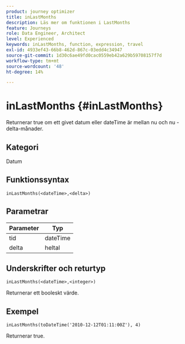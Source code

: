 ```yaml
---
product: journey optimizer
title: inLastMonths
description: Läs mer om funktionen i LastMonths
feature: Journeys
role: Data Engineer, Architect
level: Experienced
keywords: inLastMonths, function, expression, travel
exl-id: 4933ef43-66b8-462d-867c-03edd4c34947
source-git-commit: 1d30c6ae49fd0cac0559eb42a629b59708157f7d
workflow-type: tm+mt
source-wordcount: '48'
ht-degree: 14%

---
```


# inLastMonths {#inLastMonths}

Returnerar true om ett givet datum eller dateTime är mellan nu och nu - delta-månader.

## Kategori

Datum

## Funktionssyntax

`inLastMonths(<dateTime>,<delta>)`

## Parametrar

| Parameter | Typ |
|-----------|------------------|
| tid | dateTime |
| delta | heltal |

## Underskrifter och returtyp

`inLastMonths(<dateTime>,<integer>)`

Returnerar ett booleskt värde.

## Exempel

`inLastMonths(toDateTime('2010-12-12T01:11:00Z'), 4)`

Returnerar true.
